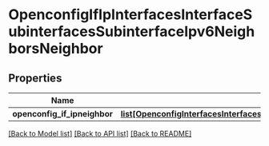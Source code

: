 # OpenconfigIfIpInterfacesInterfaceSubinterfacesSubinterfaceIpv6NeighborsNeighbor

## Properties
Name | Type | Description | Notes
------------ | ------------- | ------------- | -------------
**openconfig_if_ipneighbor** | [**list[OpenconfigInterfacesInterfacesOpenconfiginterfacesinterfacesSubinterfacesOpenconfigifipipv4NeighborsNeighbor]**](OpenconfigInterfacesInterfacesOpenconfiginterfacesinterfacesSubinterfacesOpenconfigifipipv4NeighborsNeighbor.md) |  | [optional] 

[[Back to Model list]](../README.md#documentation-for-models) [[Back to API list]](../README.md#documentation-for-api-endpoints) [[Back to README]](../README.md)


